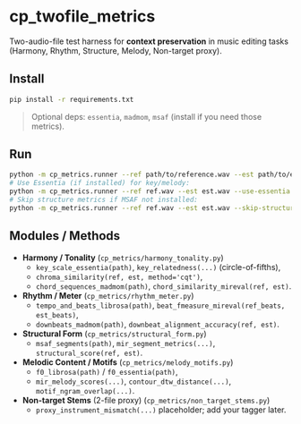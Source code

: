 
# cp_twofile_metrics

Two-audio-file test harness for **context preservation** in music editing tasks (Harmony, Rhythm, Structure, Melody, Non-target proxy).

## Install

```bash
pip install -r requirements.txt
```

> Optional deps: `essentia`, `madmom`, `msaf` (install if you need those metrics).

## Run

```bash
python -m cp_metrics.runner --ref path/to/reference.wav --est path/to/edited.wav
# Use Essentia (if installed) for key/melody:
python -m cp_metrics.runner --ref ref.wav --est est.wav --use-essentia
# Skip structure metrics if MSAF not installed:
python -m cp_metrics.runner --ref ref.wav --est est.wav --skip-structure
```

## Modules / Methods

- **Harmony / Tonality** (`cp_metrics/harmony_tonality.py`)
  - `key_scale_essentia(path)`, `key_relatedness(...)` (circle-of-fifths), 
  - `chroma_similarity(ref, est, method='cqt')`,
  - `chord_sequences_madmom(path)`, `chord_similarity_mireval(ref, est)`.
- **Rhythm / Meter** (`cp_metrics/rhythm_meter.py`)
  - `tempo_and_beats_librosa(path)`, `beat_fmeasure_mireval(ref_beats, est_beats)`,
  - `downbeats_madmom(path)`, `downbeat_alignment_accuracy(ref, est)`.
- **Structural Form** (`cp_metrics/structural_form.py`)
  - `msaf_segments(path)`, `mir_segment_metrics(...)`, `structural_score(ref, est)`.
- **Melodic Content / Motifs** (`cp_metrics/melody_motifs.py`)
  - `f0_librosa(path)` / `f0_essentia(path)`,
  - `mir_melody_scores(...)`, `contour_dtw_distance(...)`, `motif_ngram_overlap(...)`.
- **Non-target Stems** (2-file proxy) (`cp_metrics/non_target_stems.py`)
  - `proxy_instrument_mismatch(...)` placeholder; add your tagger later.
